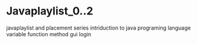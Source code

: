 # Javaplaylist_0..2
javaplaylist and placement series 
intriduction to java programing language 
variable 
function method 
gui login 
